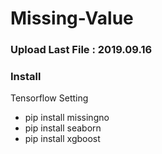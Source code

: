 # Missing-Value

### Upload Last File : 2019.09.16

### Install

Tensorflow Setting

- pip install missingno
- pip install seaborn
- pip install xgboost
